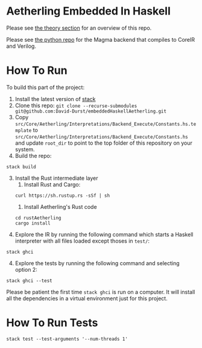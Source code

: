 # Aetherling Embedded In Haskell

Please see [the theory section](theory/README.md) for an overview of this repo.

Please see [the python repo](https://github.com/David-Durst/aetherling) for the Magma
backend that compiles to CoreIR and Verilog.

# How To Run
To build this part of the project:
1. Install the latest version of [stack](https://docs.haskellstack.org/en/stable/README/)
2. Clone this repo: `git clone --recurse-submodules git@github.com:David-Durst/embeddedHaskellAetherling.git`
1. Copy `src/Core/Aetherling/Interpretations/Backend_Execute/Constants.hs.template` to `src/Core/Aetherling/Interpretations/Backend_Execute/Constants.hs` and update `root_dir` to point to the top folder of this repository on your system.
3. Build the repo:
```
stack build
```
3. Install the Rust intermediate layer
    1. Install Rust and Cargo:
    ```
    curl https://sh.rustup.rs -sSf | sh
    ```
    1. Install Aetherling's Rust code
    ```
    cd rustAetherling
    cargo install
    ```
3. Explore the IR by running the following command which starts a Haskell interpreter with all files loaded except thoses in `test/`:
```
stack ghci
```
4. Explore the tests by running the following command and selecting option 2:
```
stack ghci --test
```

Please be patient the first time `stack ghci` is run on a computer. 
It will install all the dependencies in a virtual environment just for this project.


# How To Run Tests
```
stack test --test-arguments '--num-threads 1'
```


